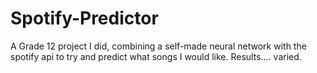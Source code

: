 # Spotify-Predictor

A Grade 12 project I did, combining a self-made neural network with the spotify api to try and predict what songs I would like.
Results.... varied.
